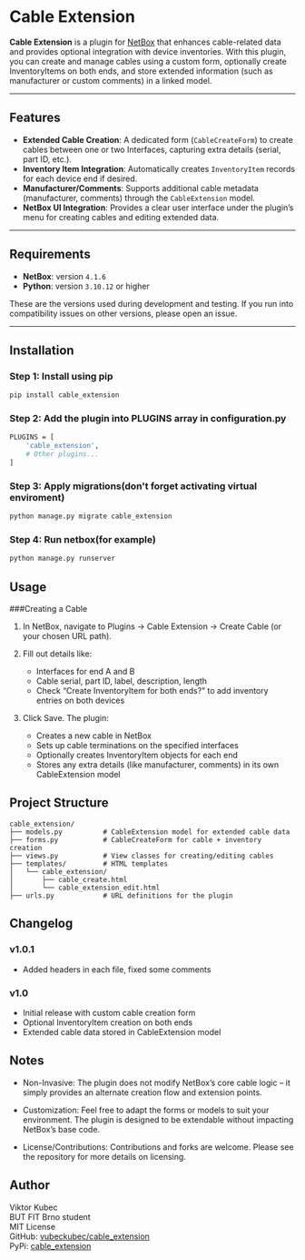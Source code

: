# Cable Extension

**Cable Extension** is a plugin for [NetBox](https://github.com/netbox-community/netbox) that enhances cable-related data and provides optional integration with device inventories. With this plugin, you can create and manage cables using a custom form, optionally create InventoryItems on both ends, and store extended information (such as manufacturer or custom comments) in a linked model.

---

## Features

- **Extended Cable Creation**: A dedicated form (`CableCreateForm`) to create cables between one or two Interfaces, capturing extra details (serial, part ID, etc.).
- **Inventory Item Integration**: Automatically creates `InventoryItem` records for each device end if desired.
- **Manufacturer/Comments**: Supports additional cable metadata (manufacturer, comments) through the `CableExtension` model.
- **NetBox UI Integration**: Provides a clear user interface under the plugin’s menu for creating cables and editing extended data.

---

## Requirements

- **NetBox**: version `4.1.6`  
- **Python**: version `3.10.12` or higher  

These are the versions used during development and testing. If you run into compatibility issues on other versions, please open an issue.

---

## Installation

### Step 1: Install using pip

```bash
pip install cable_extension

```
### Step 2: Add the plugin into PLUGINS array in configuration.py
```bash
PLUGINS = [
    'cable_extension',
    # Other plugins...
]
```
### Step 3: Apply migrations(don't forget activating virtual enviroment)
```bash
python manage.py migrate cable_extension
```
### Step 4: Run netbox(for example)
```bash
python manage.py runserver
```

## Usage
###Creating a Cable

1. In NetBox, navigate to Plugins → Cable Extension → Create Cable (or your chosen URL path).

2. Fill out details like:
    - Interfaces for end A and B
    - Cable serial, part ID, label, description, length
    - Check “Create InventoryItem for both ends?” to add inventory entries on both devices

3. Click Save. The plugin:
    - Creates a new cable in NetBox
    - Sets up cable terminations on the specified interfaces        
    - Optionally creates InventoryItem objects for each end
    - Stores any extra details (like manufacturer, comments) in its own CableExtension model

## Project Structure
```
cable_extension/
├── models.py          # CableExtension model for extended cable data
├── forms.py           # CableCreateForm for cable + inventory creation
├── views.py           # View classes for creating/editing cables
├── templates/         # HTML templates
│   └── cable_extension/
│       ├── cable_create.html
│       └── cable_extension_edit.html
├── urls.py            # URL definitions for the plugin
```

## Changelog
### v1.0.1
- Added headers in each file, fixed some comments
### v1.0
- Initial release with custom cable creation form
- Optional InventoryItem creation on both ends
- Extended cable data stored in CableExtension model

## Notes
- Non-Invasive: The plugin does not modify NetBox’s core cable logic – it simply provides an alternate creation flow and extension points.

- Customization: Feel free to adapt the forms or models to suit your environment. The plugin is designed to be extendable without impacting NetBox’s base code.

- License/Contributions: Contributions and forks are welcome. Please see the repository for more details on licensing.

## Author
Viktor Kubec  
BUT FIT Brno student  
MIT License  
GitHub: [vubeckubec/cable_extension](https://github.com/vubeckubec/cable_extension)  
PyPi: [cable_extension](https://pypi.org/project/cable-extension/1.0/)
